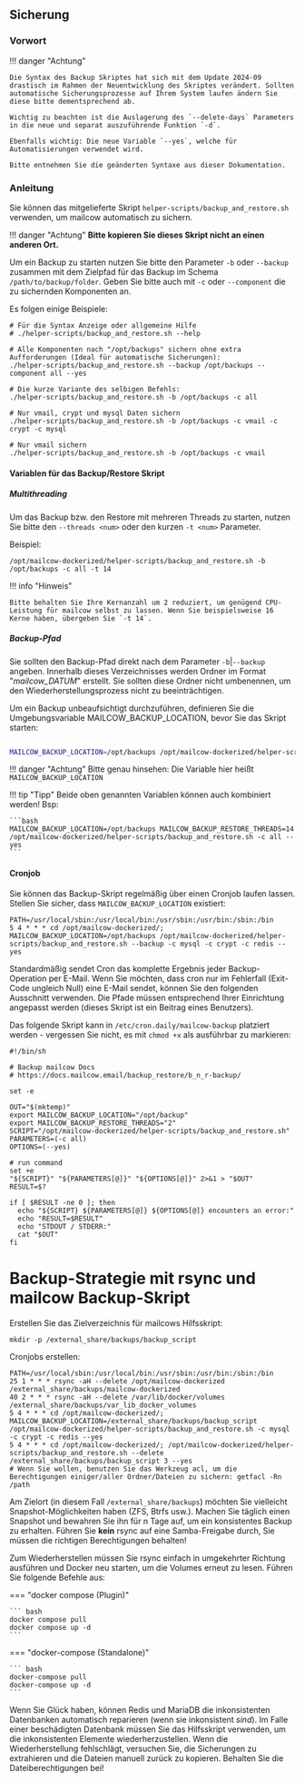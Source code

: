 ## Sicherung

### Vorwort

!!! danger "Achtung"

    Die Syntax des Backup Skriptes hat sich mit dem Update 2024-09 drastisch im Rahmen der Neuentwicklung des Skriptes verändert. Sollten automatische Sicherungsprozesse auf Ihrem System laufen ändern Sie diese bitte dementsprechend ab.

    Wichtig zu beachten ist die Auslagerung des `--delete-days` Parameters in die neue und separat auszuführende Funktion `-d`.

    Ebenfalls wichtig: Die neue Variable `--yes`, welche für Automatisierungen verwendet wird.

    Bitte entnehmen Sie die geänderten Syntaxe aus dieser Dokumentation.

### Anleitung

Sie können das mitgelieferte Skript `helper-scripts/backup_and_restore.sh` verwenden, um mailcow automatisch zu sichern.

!!! danger "Achtung"
    **Bitte kopieren Sie dieses Skript nicht an einen anderen Ort.**

Um ein Backup zu starten nutzen Sie bitte den Parameter `-b` oder `--backup` zusammen mit dem Zielpfad für das Backup im Schema `/path/to/backup/folder`.
Geben Sie bitte auch mit `-c` oder `--component` die zu sichernden Komponenten an.

Es folgen einige Beispiele:

```
# Für die Syntax Anzeige oder allgemeine Hilfe
# ./helper-scripts/backup_and_restore.sh --help

# Alle Komponenten nach "/opt/backups" sichern ohne extra Aufforderungen (Ideal für automatische Sicherungen):
./helper-scripts/backup_and_restore.sh --backup /opt/backups --component all --yes

# Die kurze Variante des selbigen Befehls:
./helper-scripts/backup_and_restore.sh -b /opt/backups -c all

# Nur vmail, crypt und mysql Daten sichern
./helper-scripts/backup_and_restore.sh -b /opt/backups -c vmail -c crypt -c mysql

# Nur vmail sichern
./helper-scripts/backup_and_restore.sh -b /opt/backups -c vmail

```

#### Variablen für das Backup/Restore Skript
##### Multithreading
Um das Backup bzw. den Restore mit mehreren Threads zu starten, nutzen Sie bitte den  `--threads <num>` oder den kurzen `-t <num>` Parameter.

Beispiel:

```
/opt/mailcow-dockerized/helper-scripts/backup_and_restore.sh -b /opt/backups -c all -t 14
```

!!! info "Hinweis"

    Bitte behalten Sie Ihre Kernanzahl um 2 reduziert, um genügend CPU-Leistung für mailcow selbst zu lassen. Wenn Sie beispielsweise 16 Kerne haben, übergeben Sie `-t 14`.

##### Backup-Pfad

Sie sollten den Backup-Pfad direkt nach dem Parameter `-b`|`--backup` angeben. Innerhalb dieses Verzeichnisses werden Ordner im Format "*mailcow_DATUM*" erstellt.
Sie sollten diese Ordner nicht umbenennen, um den Wiederherstellungsprozess nicht zu beeinträchtigen.

Um ein Backup unbeaufsichtigt durchzuführen, definieren Sie die Umgebungsvariable MAILCOW_BACKUP_LOCATION, bevor Sie das Skript starten:

```bash

MAILCOW_BACKUP_LOCATION=/opt/backups /opt/mailcow-dockerized/helper-scripts/backup_and_restore.sh -c all --yes

```

!!! danger "Achtung"
    Bitte genau hinsehen: Die Variable hier heißt `MAILCOW_BACKUP_LOCATION`

!!! tip "Tipp"
    Beide oben genannten Variablen können auch kombiniert werden! Bsp:

    ```bash
    MAILCOW_BACKUP_LOCATION=/opt/backups MAILCOW_BACKUP_RESTORE_THREADS=14 /opt/mailcow-dockerized/helper-scripts/backup_and_restore.sh -c all --yes
    ```

#### Cronjob

Sie können das Backup-Skript regelmäßig über einen Cronjob laufen lassen. Stellen Sie sicher, dass `MAILCOW_BACKUP_LOCATION` existiert:

```
PATH=/usr/local/sbin:/usr/local/bin:/usr/sbin:/usr/bin:/sbin:/bin
5 4 * * * cd /opt/mailcow-dockerized/; MAILCOW_BACKUP_LOCATION=/opt/backups /opt/mailcow-dockerized/helper-scripts/backup_and_restore.sh --backup -c mysql -c crypt -c redis --yes
```

Standardmäßig sendet Cron das komplette Ergebnis jeder Backup-Operation per E-Mail. Wenn Sie möchten, dass cron nur im Fehlerfall (Exit-Code ungleich Null) eine E-Mail sendet, können Sie den folgenden Ausschnitt verwenden. Die Pfade müssen entsprechend Ihrer Einrichtung angepasst werden (dieses Skript ist ein Beitrag eines Benutzers).

Das folgende Skript kann in `/etc/cron.daily/mailcow-backup` platziert werden - vergessen Sie nicht, es mit `chmod +x` als ausführbar zu markieren:

```
#!/bin/sh

# Backup mailcow Docs
# https://docs.mailcow.email/backup_restore/b_n_r-backup/

set -e

OUT="$(mktemp)"
export MAILCOW_BACKUP_LOCATION="/opt/backup"
export MAILCOW_BACKUP_RESTORE_THREADS="2"
SCRIPT="/opt/mailcow-dockerized/helper-scripts/backup_and_restore.sh"
PARAMETERS=(-c all)
OPTIONS=(--yes)

# run command
set +e
"${SCRIPT}" "${PARAMETERS[@]}" "${OPTIONS[@]}" 2>&1 > "$OUT"
RESULT=$?

if [ $RESULT -ne 0 ]; then
  echo "${SCRIPT} ${PARAMETERS[@]} ${OPTIONS[@]} encounters an error:"
  echo "RESULT=$RESULT"
  echo "STDOUT / STDERR:"
  cat "$OUT"
fi
```

# Backup-Strategie mit rsync und mailcow Backup-Skript

Erstellen Sie das Zielverzeichnis für mailcows Hilfsskript:
```
mkdir -p /external_share/backups/backup_script
```

Cronjobs erstellen:
```
PATH=/usr/local/sbin:/usr/local/bin:/usr/sbin:/usr/bin:/sbin:/bin
25 1 * * * rsync -aH --delete /opt/mailcow-dockerized /external_share/backups/mailcow-dockerized
40 2 * * * rsync -aH --delete /var/lib/docker/volumes /external_share/backups/var_lib_docker_volumes
5 4 * * * cd /opt/mailcow-dockerized/; MAILCOW_BACKUP_LOCATION=/external_share/backups/backup_script /opt/mailcow-dockerized/helper-scripts/backup_and_restore.sh -c mysql -c crypt -c redis --yes
5 4 * * * cd /opt/mailcow-dockerized/; /opt/mailcow-dockerized/helper-scripts/backup_and_restore.sh --delete /external_share/backups/backup_script 3 --yes
# Wenn Sie wollen, benutzen Sie das Werkzeug acl, um die Berechtigungen einiger/aller Ordner/Dateien zu sichern: getfacl -Rn /path
```

Am Zielort (in diesem Fall `/external_share/backups`) möchten Sie vielleicht Snapshot-Möglichkeiten haben (ZFS, Btrfs usw.). Machen Sie täglich einen Snapshot und bewahren Sie ihn für n Tage auf, um ein konsistentes Backup zu erhalten.
Führen Sie **kein** rsync auf eine Samba-Freigabe durch, Sie müssen die richtigen Berechtigungen behalten!

Zum Wiederherstellen müssen Sie rsync einfach in umgekehrter Richtung ausführen und Docker neu starten, um die Volumes erneut zu lesen. Führen Sie folgende Befehle aus:

=== "docker compose (Plugin)"

    ``` bash
    docker compose pull
    docker compose up -d
    ```

=== "docker-compose (Standalone)"

    ``` bash
    docker-compose pull
    docker-compose up -d
    ```

Wenn Sie Glück haben, können Redis und MariaDB die inkonsistenten Datenbanken automatisch reparieren (wenn sie inkonsistent _sind_).
Im Falle einer beschädigten Datenbank müssen Sie das Hilfsskript verwenden, um die inkonsistenten Elemente wiederherzustellen. Wenn die Wiederherstellung fehlschlägt, versuchen Sie, die Sicherungen zu extrahieren und die Dateien manuell zurück zu kopieren. Behalten Sie die Dateiberechtigungen bei!